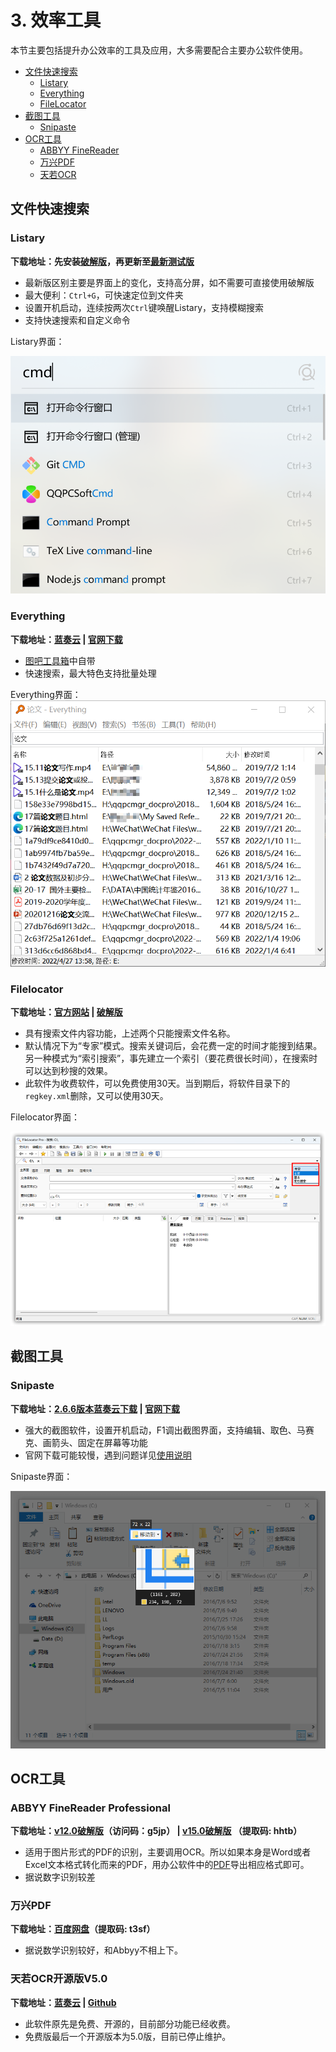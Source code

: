 # 3. 效率工具

本节主要包括提升办公效率的工具及应用，大多需要配合主要办公软件使用。

- [文件快速搜索](#文件快速搜索)
    - [Listary](#listary)
    - [Everything](#everything)
    - [FileLocator](#filelocator)
- [截图工具](#截图工具)
    - [Snipaste](#snipaste)
- [OCR工具](#ocr工具)
    - [ABBYY FineReader](#abbyy-finereader-professional)
    - [万兴PDF](#万兴pdf)
    - [天若OCR](#天若ocr开源版v50)


## 文件快速搜索

### Listary

**下载地址：先安装[破解版](https://czh0575.lanzoui.com/iN9HTu8assj)，再更新至[最新测试版](https://www.listary.com/beta)**

- 最新版区别主要是界面上的变化，支持高分屏，如不需要可直接使用破解版
- 最大便利：`Ctrl+G`，可快速定位到文件夹
- 设置开机启动，连续按两次`Ctrl`键唤醒Listary，支持模糊搜索
- 支持快速搜索和自定义命令

Listary界面：

![](images/2022-05-04-20-22-15.png)

### Everything

**下载地址：[蓝奏云](https://czh0575.lanzoui.com/iP5cau8ay7e)   |   [官网下载](https://www.voidtools.com/zh-cn/)**

-  [图吧工具箱](2-1.html#图吧工具箱)中自带
- 快速搜索，最大特色支持批量处理

Everything界面：
![](images/2022-05-04-20-28-52.png)

### Filelocator

**下载地址：[官方网站](https://www.mythicsoft.com)  |  [破解版](https://czh0575.lanzouh.com/iejgf04a8asb)**

- 具有搜索文件内容功能，上述两个只能搜索文件名称。
- 默认情况下为“专家”模式。搜索关键词后，会花费一定的时间才能搜到结果。另一种模式为“索引搜索”，事先建立一个索引（要花费很长时间），在搜索时可以达到秒搜的效果。
- 此软件为收费软件，可以免费使用30天。当到期后，将软件目录下的`regkey.xml`删除，又可以使用30天。

Filelocator界面：

![](images/2022-05-04-20-34-03.png)

## 截图工具

### Snipaste

**下载地址：[2.6.6版本蓝奏云下载](https://czh0575.lanzoui.com/in47Hu8anxe) | [官网下载](https://zh.snipaste.com/download.html)**

- 强大的截图软件，设置开机启动，F1调出截图界面，支持编辑、取色、马赛克、画箭头、固定在屏幕等功能
- 官网下载可能较慢，遇到问题详见[使用说明](https://docs.snipaste.com/zh-cn/troubleshooting)

Snipaste界面：

![](images/2022-05-04-20-37-44.png)


## OCR工具

### ABBYY FineReader Professional

**下载地址：[v12.0破解版](https://cloud.189.cn/web/share?code=raM7jiFr26fu)（访问码：g5jp）   |   [v15.0破解版](https://pan.baidu.com/s/1LWa0PO6EWsJSxrMM1dtOTw) （提取码: hhtb）**

- 适用于图片形式的PDF的识别，主要调用OCR。所以如果本身是Word或者Excel文本格式转化而来的PDF，用办公软件中的[PDF](2-2.html#pdf阅读与编辑器)导出相应格式即可。
- 据说数字识别较差

### 万兴PDF

**下载地址：[百度网盘](https://pan.baidu.com/s/154zawqcMjKZ4dgDHKjHsQg)（提取码: t3sf）** 

- 据说数学识别较好，和Abbyy不相上下。


### 天若OCR开源版V5.0

**下载地址：[蓝奏云](https://czh0575.lanzoui.com/ilXGlu8b8if) |  [Github](https://github.com/AnyListen/tianruoocr/releases)**

- 此软件原先是免费、开源的，目前部分功能已经收费。
- 免费版最后一个开源版本为5.0版，目前已停止维护。